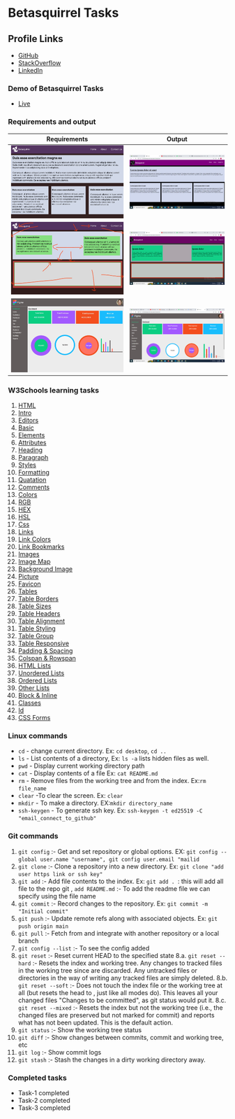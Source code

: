 # Betasquirrel Tasks

## Profile Links

- [GitHub](https://github.com/ninumariya/betasquirrel-tasks)
- [StackOverflow](https://stackoverflow.com/users/21194459/ninu)
- [LinkedIn](https://www.linkedin.com/in/ninu-sijo-52bb59165)

### Demo of Betasquirrel Tasks

- [Live](https://ninumariya.github.io/betasquirrel-tasks/)

### Requirements and output

| Requirements                                          | Output                                     |
| ----------------------------------------------------- | ------------------------------------------ |
| ![Task 1](images/requirement/task-1-requirements.jpg) | ![Task 1](images/output/task-1-output.png) |
| ![Task 2](images/requirement/task-2-requirement.jpg)  | ![Task 2](images/output/task-2-output.png) |
| ![Task 2](images/requirement/task-3-requirement.jpg)  | ![Task 2](images/output/task-3-output.png) |

### W3Schools learning tasks

1. [HTML](https://www.w3schools.com/html/default.asp)
2. [Intro](https://www.w3schools.com/html/html_intro.asp)
3. [Editors](https://www.w3schools.com/html/html_editors.asp)
4. [Basic](https://www.w3schools.com/html/html_basic.asp)
5. [Elements](https://www.w3schools.com/html/html_elements.asp)
6. [Attributes](https://www.w3schools.com/html/html_attributes.asp)
7. [Heading](https://www.w3schools.com/html/html_headings.asp)
8. [Paragraph](https://www.w3schools.com/html/html_paragraphs.asp)
9. [Styles](https://www.w3schools.com/html/html_styles.asp)
10. [Formatting](https://www.w3schools.com/html/html_formatting.asp)
11. [Quatation](https://www.w3schools.com/html/html_quotation_elements.asp)
12. [Comments](https://www.w3schools.com/html/html_comments.asp)
13. [Colors](https://www.w3schools.com/html/html_colors.asp)
14. [RGB](https://www.w3schools.com/html/html_colors_rgb.asp)
15. [HEX](https://www.w3schools.com/html/html_colors_hex.asp)
16. [HSL](https://www.w3schools.com/html/html_colors_hsl.asp)
17. [Css](https://www.w3schools.com/html/html_css.asp)
18. [Links](https://www.w3schools.com/html/html_links.asp)
19. [Link Colors](https://www.w3schools.com/html/html_links_colors.asp)
20. [Link Bookmarks](https://www.w3schools.com/html/html_links_bookmarks.asp)
21. [Images](https://www.w3schools.com/html/html_images.asp)
22. [Image Map](https://www.w3schools.com/html/html_images_imagemap.asp)
23. [Background Image](https://www.w3schools.com/html/html_images_imagemap.asp)
24. [Picture](https://www.w3schools.com/html/html_images_picture.asp)
25. [Favicon](https://www.w3schools.com/html/html_favicon.asp)
26. [Tables](https://www.w3schools.com/html/html_tables.asp)
27. [Table Borders](https://www.w3schools.com/html/html_table_borders.asp)
28. [Table Sizes](https://www.w3schools.com/html/html_table_sizes.asp)
29. [Table Headers](https://www.w3schools.com/html/html_table_headers.asp)
30. [Table Alignment](https://www.w3schools.com/css/css_table_align.asp)
31. [Table Styling](https://www.w3schools.com/html/html_table_styling.asp)
32. [Table Group](https://www.w3schools.com/html/html_table_colgroup.asp)
33. [Table Responsive](https://www.w3schools.com/css/css_table_responsive.asp)
34. [Padding & Spacing](https://www.w3schools.com/html/html_table_padding_spacing.asp)
35. [Colspan & Rowspan](https://www.w3schools.com/html/html_table_colspan_rowspan.asp)
36. [HTML Lists](https://www.w3schools.com/html/html_lists.asp)
37. [Unordered Lists](https://www.w3schools.com/html/html_lists_unordered.asp)
38. [Ordered Lists](https://www.w3schools.com/html/html_lists_ordered.asp)
39. [Other Lists](https://www.w3schools.com/html/html_lists_other.asp)
40. [Block & Inline](https://www.w3schools.com/html/html_blocks.asp)
41. [Classes](https://www.w3schools.com/html/html_classes.asp)
42. [Id](https://www.w3schools.com/html/html_id.asp)
43. [CSS Forms](https://www.w3schools.com/css/css_form.asp)

### Linux commands

- `cd` - change current directory. Ex: `cd desktop`, `cd ..`
- `ls` - List contents of a directory, Ex: `ls -a` lists hidden files as well.
- `pwd` - Display current working directory path
- `cat` - Display contents of a file Ex: `cat README.md`
- `rm` - Remove files from the working tree and from the index. Ex:`rm file_name`
- `clear` -To clear the screen. Ex: `clear`
- `mkdir` - To make a directory. EX:`mkdir directory_name`
- `ssh-keygen` - To generate ssh key. Ex: `ssh-keygen -t ed25519 -C "email_connect_to_github"`

### Git commands

1. `git config` :- Get and set repository or global options. EX: `git config --global user.name "username", git config user.email "mailid`
2. `git clone` :- Clone a repository into a new directory. Ex: `git clone "add user https link or ssh key"`
3. `git add` :- Add file contents to the index. Ex: `git add . `: this will add all file to the repo git ,
   `add README.md` :- To add the readme file we can specify using the file name
4. `git commit` :- Record changes to the repository. Ex: `git commit -m "Initial commit"`
5. `git push` :- Update remote refs along with associated objects. Ex: `git push origin main`
6. `git pull` :- Fetch from and integrate with another repository or a local branch
7. `git config --list` :- To see the config added
8. `git reset` :- Reset current HEAD to the specified state
   8.a. `git reset --hard` :- Resets the index and working tree. Any changes to tracked files in the working tree since <commit> are discarded. Any untracked files or directories in the way of writing any tracked files are simply deleted.
   8.b. `git reset --soft` :- Does not touch the index file or the working tree at all (but resets the head to <commit>, just like all modes do). This leaves all your changed files "Changes to be committed", as git status would put it.
   8.c. `git reset --mixed` :- Resets the index but not the working tree (i.e., the changed files are preserved but not marked for commit) and reports what has not been updated. This is the default action.
9. `git status` :- Show the working tree status
10. `git diff` :- Show changes between commits, commit and working tree, etc
11. `git log` :- Show commit logs
12. `git stash` :- Stash the changes in a dirty working directory away.

### Completed tasks

- Task-1 completed
- Task-2 completed
- Task-3 completed
